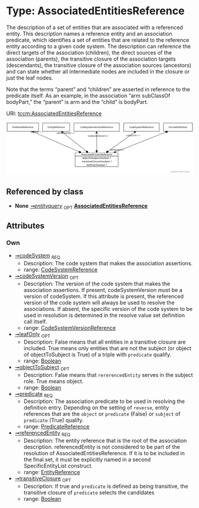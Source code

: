 
# Type: AssociatedEntitiesReference


The description of a set of entities that are associated with a referenced entity. This description names a
reference entity and an association predicate, which identifies a set of entities that are related to the
reference entity according to a given code system. The description can reference the direct targets of the
association (children), the direct sources of the association (parents), the transitive closure of the
association targets (descendants), the transitive closure of the association sources (ancestors) and can state
whether all intermediate nodes are included in the closure or just the leaf nodes.

Note that the terms “parent” and “children” are asserted in reference to the predicate itself. As an example, in
the association “arm subClassOf bodyPart,” the “parent” is arm and the “child” is bodyPart.

URI: [tccm:AssociatedEntitiesReference](https://hotecosystem.org/tccm/AssociatedEntitiesReference)


![img](images/AssociatedEntitiesReference.svg)

## Referenced by class

 *  **None** *[➞entityquery](formalDefinition__associated_entities.md)*  <sub>OPT</sub>  **[AssociatedEntitiesReference](AssociatedEntitiesReference.md)**

## Attributes


### Own

 * [➞codeSystem](associatedEntitiesReference__codeSystem.md)  <sub>REQ</sub>
    * Description: The code system that makes the association assertions.
    * range: [CodeSystemReference](CodeSystemReference.md)
 * [➞codeSystemVersion](associatedEntitiesReference__codeSystemVersion.md)  <sub>OPT</sub>
    * Description: The version of the code system that makes the association assertions. If present, codeSystemVersion must be
a version of codeSystem. If this attribute is present, the referenced version of the code system will always
be used to resolve the associations. If absent, the specific version of the code system to be used in
resolution is determined in the resolve value set definition call itself.
    * range: [CodeSystemVersionReference](CodeSystemVersionReference.md)
 * [➞leafOnly](associatedEntitiesReference__leafOnly.md)  <sub>OPT</sub>
    * Description: False means that all entities in a transitive closure are included.  True means only entities that are not
the subject (or object of objectToSubject is True) of a triple with `predicate` qualify.
    * range: [Boolean](types/Boolean.md)
 * [➞objectToSubject](associatedEntitiesReference__objectToSubject.md)  <sub>OPT</sub>
    * Description: False means that `rererencedEntity` serves in the subject role.  True means object.
    * range: [Boolean](types/Boolean.md)
 * [➞predicate](associatedEntitiesReference__predicate.md)  <sub>REQ</sub>
    * Description: The association predicate to be used in resolving the definition entry. Depending on the setting of `reverse`,
entity references that are the `object` or `predicate` (False) or `subject` of `predicate`
(True) qualify.
    * range: [PredicateReference](PredicateReference.md)
 * [➞referencedEntity](associatedEntitiesReference__referencedEntity.md)  <sub>REQ</sub>
    * Description: The entity reference that is the root of the association description. referencedEntity is not considered to
be part of the resolution of AssociatedEntitiesReference. If it is to be included in the final set, it must
be explicitly named in a second SpecificEntityList construct.
    * range: [EntityReference](EntityReference.md)
 * [➞transitiveClosure](associatedEntitiesReference__transitiveClosure.md)  <sub>OPT</sub>
    * Description: If true and `predicate` is defined as being transitive, the transitive closure of `predicate` selects the
candidates
    * range: [Boolean](types/Boolean.md)
